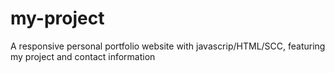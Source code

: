 # my-project
A responsive personal portfolio website with javascrip/HTML/SCC, featuring my project and contact information
